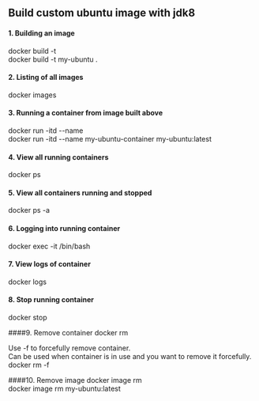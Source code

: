 ## Build custom ubuntu image with jdk8

#### 1. Building an image
docker build -t <image-name> <directory path for Dockerfile> <br/>
docker build -t my-ubuntu .

#### 2. Listing of all images
docker images

#### 3. Running a container from image built above
docker run -itd --name <container-name> <imageId or image name with tag> <br>
docker run -itd --name my-ubuntu-container  my-ubuntu:latest

#### 4. View all running containers
docker ps

#### 5. View all containers running and stopped
docker ps -a

#### 6. Logging into running container
docker exec -it <container-id> /bin/bash

#### 7. View logs of container
docker logs <container-id>

#### 8. Stop running container
docker stop <container-id>

####9. Remove container
docker rm <container-id> <br>

Use -f to forcefully remove container.<br>
Can be used when container is in use and you want to remove it forcefully.<br>
docker rm -f <container-id>

####10. Remove image
docker image rm <image-name-with-tage OR image-id> <br>
docker image rm my-ubuntu:latest
